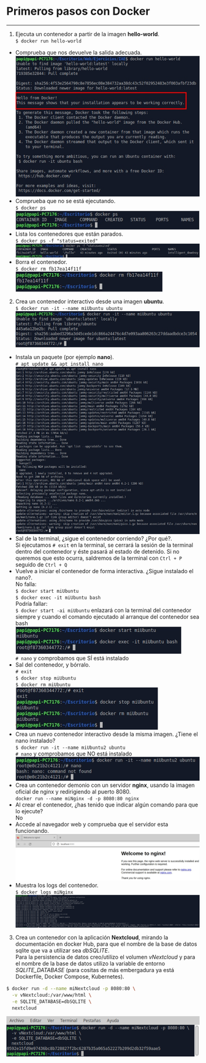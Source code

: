 # Primeros pasos con Docker  
***
1. Ejecuta un contenedor a partir de la imagen **hello-world**.  
`$ docker run hello-world`  
- Comprueba que nos devuelve la salida adecuada.  
![](./img/01.jpg)   
- Comprueba que no se está ejecutando.  
`$ docker ps`  
![](./img/02.jpg)  
- Lista los contenedores que están parados.  
`$ docker ps -f "status=exited"`  
![](./img/03.jpg)  
- Borra el contenedor.  
`$ docker rm fb17ea14f11f`  
![](./img/04.jpg)    
2. Crea un contenedor interactivo desde una imagen **ubuntu**.  
`$ docker run -it --name miUbuntu ubuntu`  
![](./img/05.jpg)  
- Instala un paquete (por ejemplo **nano**).  
`# apt update && apt install nano`    
![](./img/06.jpg)  
- Sal de la terminal, ¿sigue el contenedor corriendo? ¿Por qué?.  
Si ejecutamos `# exit` en la terminal, se cerrará la sesión de la terminal dentro del contenedor y éste pasará al estado de detenido.
Si no queremos que esto ocurra, saldremos de la terminal con `Ctrl + P` seguido de `Ctrl + Q`  
- Vuelve a iniciar el contenedor de forma interactiva. ¿Sigue instalado el nano?.  
No falla:  
`$ docker start miUbuntu`  
`$ docker exec -it miUbuntu bash`  
Podría fallar:  
`$ docker start -ai miUbuntu` enlazará con la terminal del contenedor siempre y cuando el comando ejecutado al arranque del contenedor sea bash    
![](./img/07.jpg)  
`# nano` y comprobamos que SÍ está instalado  
- Sal del contenedor, y bórralo.  
`# exit`  
`$ docker stop miUbuntu`  
`$ docker rm miUbuntu`  
![](./img/08.jpg)  
- Crea un nuevo contenedor interactivo desde la misma imagen. ¿Tiene el nano instalado?  
`$ docker run -it --name miUbuntu2 ubuntu`  
 `# nano` y comprobamos que NO está instalado  
![](./img/09.jpg)  
- Crea un contenedor demonio con un servidor **nginx**, usando la imagen oficial de nginx y redirigiendo al puerto 8080.  
`docker run --name miNginx -d -p 8080:80 nginx`  
- Al crear el contenedor, ¿has tenido que indicar algún comando para que lo ejecute?  
No
- Accede al navegador web y comprueba que el servidor esta funcionando.  
![](./img/10.jpg)  
- Muestra los logs del contenedor.  
`$ docker logs miNginx`  
![](./img/11.jpg)  
3. Crea un contenedor con la aplicación **Nextcloud**, mirando la documentación en docker Hub, para que el nombre de la base de datos sqlite que va a utilizar sea *dbSQLITE*.  
Para la persistencia de datos creo/utilizo el volumen *vNextcloud* y para el nombre de la base de datos utilizo la variable de entorno *SQLITE_DATABASE*  (para cositas de más embergadura ya está Dockerfile, Docker Compose, Kubernetes).  
```bash
$ docker run -d --name miNextcloud -p 8080:80 \
  -v vNextcloud:/var/www/html \
  -e SQLITE_DATABASE=dbSQLITE \
  nextcloud
  ```
![](./img/12.png)  


